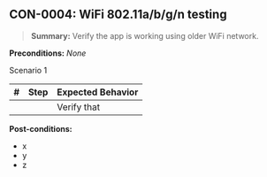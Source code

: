 ## **CON-0004:** WiFi 802.11a/b/g/n testing  

> **Summary:** Verify the app is working using older WiFi network.  <br>

**Preconditions:** _None_  

Scenario 1 

 | \# | Step | Expected Behavior | 
 |----|------|-------------------| 
 |    |      | Verify that       | 
**Post-conditions:**  

 - x  
 - y  
 - z  

